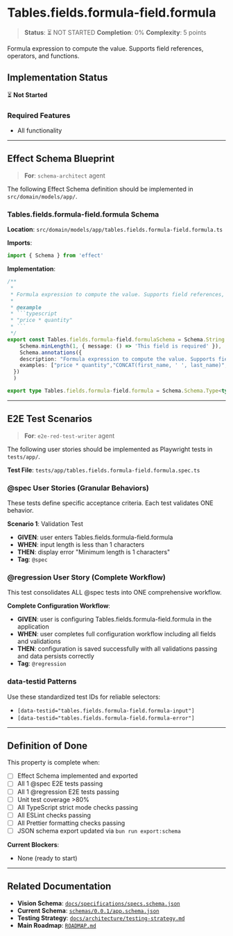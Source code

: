 # Tables.fields.formula-field.formula

> **Status**: ⏳ NOT STARTED
> **Completion**: 0%
> **Complexity**: 5 points

Formula expression to compute the value. Supports field references, operators, and functions.

## Implementation Status

⏳ **Not Started**

### Required Features

- All functionality

---

## Effect Schema Blueprint

> **For**: `schema-architect` agent

The following Effect Schema definition should be implemented in `src/domain/models/app/`.

### Tables.fields.formula-field.formula Schema

**Location**: `src/domain/models/app/tables.fields.formula-field.formula.ts`

**Imports**:

```typescript
import { Schema } from 'effect'
```

**Implementation**:

````typescript
/**
 *
 * Formula expression to compute the value. Supports field references, operators, and functions.
 *
 * @example
 * ```typescript
 * "price * quantity"
 * ```
 */
export const Tables.fields.formula-field.formulaSchema = Schema.String.pipe(
    Schema.minLength(1, { message: () => 'This field is required' }),
    Schema.annotations({
    description: "Formula expression to compute the value. Supports field references, operators, and functions.",
    examples: ["price * quantity","CONCAT(first_name, ' ', last_name)","IF(status = 'active', 'Yes', 'No')","ROUND(total * 0.15, 2)"]
  })
  )

export type Tables.fields.formula-field.formula = Schema.Schema.Type<typeof Tables.fields.formula-field.formulaSchema>
````

---

## E2E Test Scenarios

> **For**: `e2e-red-test-writer` agent

The following user stories should be implemented as Playwright tests in `tests/app/`.

**Test File**: `tests/app/tables.fields.formula-field.formula.spec.ts`

### @spec User Stories (Granular Behaviors)

These tests define specific acceptance criteria. Each test validates ONE behavior.

**Scenario 1**: Validation Test

- **GIVEN**: user enters Tables.fields.formula-field.formula
- **WHEN**: input length is less than 1 characters
- **THEN**: display error "Minimum length is 1 characters"
- **Tag**: `@spec`

### @regression User Story (Complete Workflow)

This test consolidates ALL @spec tests into ONE comprehensive workflow.

**Complete Configuration Workflow**:

- **GIVEN**: user is configuring Tables.fields.formula-field.formula in the application
- **WHEN**: user completes full configuration workflow including all fields and validations
- **THEN**: configuration is saved successfully with all validations passing and data persists correctly
- **Tag**: `@regression`

### data-testid Patterns

Use these standardized test IDs for reliable selectors:

- `[data-testid="tables.fields.formula-field.formula-input"]`
- `[data-testid="tables.fields.formula-field.formula-error"]`

---

## Definition of Done

This property is complete when:

- [ ] Effect Schema implemented and exported
- [ ] All 1 @spec E2E tests passing
- [ ] All 1 @regression E2E tests passing
- [ ] Unit test coverage >80%
- [ ] All TypeScript strict mode checks passing
- [ ] All ESLint checks passing
- [ ] All Prettier formatting checks passing
- [ ] JSON schema export updated via `bun run export:schema`

**Current Blockers**:

- None (ready to start)

---

## Related Documentation

- **Vision Schema**: [`docs/specifications/specs.schema.json`](../specs.schema.json)
- **Current Schema**: [`schemas/0.0.1/app.schema.json`](../../schemas/0.0.1/app.schema.json)
- **Testing Strategy**: [`docs/architecture/testing-strategy.md`](../../architecture/testing-strategy.md)
- **Main Roadmap**: [`ROADMAP.md`](../../../ROADMAP.md)
